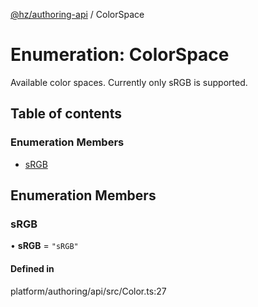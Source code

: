 [@hz/authoring-api](../overview.md) / ColorSpace

# Enumeration: ColorSpace

Available color spaces. Currently only sRGB is supported.

## Table of contents

### Enumeration Members

- [sRGB](ColorSpace.md#sRGB)

## Enumeration Members

### <a id="sRGB" name="sRGB"></a> sRGB

• **sRGB** = ``"sRGB"``

#### Defined in

platform/authoring/api/src/Color.ts:27
